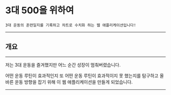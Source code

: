 # **3대 500을 위하여**

    3대 운동의 훈련일지를 기록하고 차트로 수치화 하는 웹 애플리케이션입니다!


---

## **개요**
---
 저는 3대 운동을 즐겨했지만 어느 순간 성장이 멈춰버렸습니다.

 어떤 운동 루틴이 효과적인지 또 어떤 운동 루틴이 효과적이지 못 했는지를 탐구하고
 올바른 운동 방향을 잡기 위해 이 웹 애플리케이션을 만들게 되었습니다.

---
